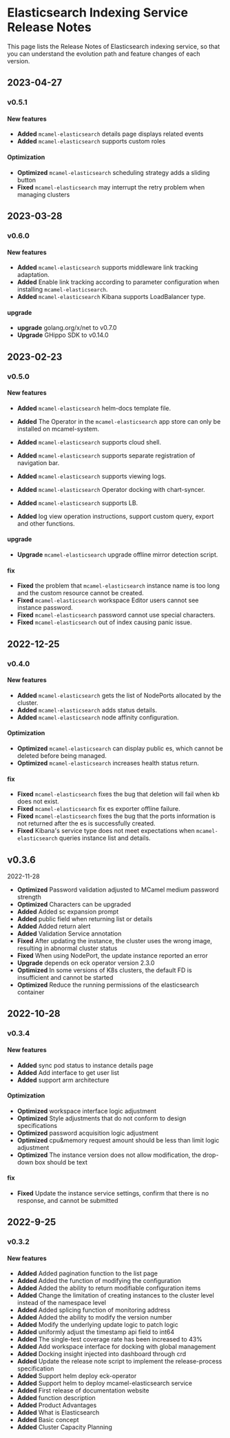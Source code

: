 # Elasticsearch Indexing Service Release Notes

This page lists the Release Notes of Elasticsearch indexing service, so that you can understand the evolution path and feature changes of each version.

## 2023-04-27

### v0.5.1

#### New features

- **Added** `mcamel-elasticsearch` details page displays related events
- **Added** `mcamel-elasticsearch` supports custom roles

#### Optimization

- **Optimized** `mcamel-elasticsearch` scheduling strategy adds a sliding button
- **Fixed** `mcamel-elasticsearch` may interrupt the retry problem when managing clusters

## 2023-03-28

### v0.6.0

#### New features

- **Added** `mcamel-elasticsearch` supports middleware link tracking adaptation.
- **Added** Enable link tracking according to parameter configuration when installing `mcamel-elasticsearch`.
- **Added** `mcamel-elasticsearch` Kibana supports LoadBalancer type.

#### upgrade

- **upgrade** golang.org/x/net to v0.7.0
- **Upgrade** GHippo SDK to v0.14.0

## 2023-02-23

### v0.5.0

#### New features

- **Added** `mcamel-elasticsearch` helm-docs template file.
- **Added** The Operator in the `mcamel-elasticsearch` app store can only be installed on mcamel-system.
- **Added** `mcamel-elasticsearch` supports cloud shell.
- **Added** `mcamel-elasticsearch` supports separate registration of navigation bar.
- **Added** `mcamel-elasticsearch` supports viewing logs.
- **Added** `mcamel-elasticsearch` Operator docking with chart-syncer.
- **Added** `mcamel-elasticsearch` supports LB.

- **Added** log view operation instructions, support custom query, export and other functions.

#### upgrade

- **Upgrade** `mcamel-elasticsearch` upgrade offline mirror detection script.

#### fix

- **Fixed** the problem that `mcamel-elasticsearch` instance name is too long and the custom resource cannot be created.
- **Fixed** `mcamel-elasticsearch` workspace Editor users cannot see instance password.
- **Fixed** `mcamel-elasticsearch` password cannot use special characters.
- **Fixed** `mcamel-elasticsearch` out of index causing panic issue.

## 2022-12-25

### v0.4.0

#### New features

- **Added** `mcamel-elasticsearch` gets the list of NodePorts allocated by the cluster.
- **Added** `mcamel-elasticsearch` adds status details.
- **Added** `mcamel-elasticsearch` node affinity configuration.

#### Optimization

- **Optimized** `mcamel-elasticsearch` can display public es, which cannot be deleted before being managed.
- **Optimized** `mcamel-elasticsearch` increases health status return.

#### fix

- **Fixed** `mcamel-elasticsearch` fixes the bug that deletion will fail when kb does not exist.
- **Fixed** `mcamel-elasticsearch` fix es exporter offline failure.
- **Fixed** `mcamel-elasticsearch` fixes the bug that the ports information is not returned after the es is successfully created.
- **Fixed** Kibana's service type does not meet expectations when `mcamel-elasticsearch` queries instance list and details.

## v0.3.6

2022-11-28

- **Optimized** Password validation adjusted to MCamel medium password strength
- **Optimized** Characters can be upgraded
- **Added** Added sc expansion prompt
- **Added** public field when returning list or details
- **Added** Added return alert
- **Added** Validation Service annotation
- **Fixed** After updating the instance, the cluster uses the wrong image, resulting in abnormal cluster status
- **Fixed** When using NodePort, the update instance reported an error
- **Upgrade** depends on eck operator version 2.3.0
- **Optimized** In some versions of K8s clusters, the default FD is insufficient and cannot be started
- **Optimized** Reduce the running permissions of the elasticsearch container

## 2022-10-28

### v0.3.4

#### New features

- **Added** sync pod status to instance details page
- **Added** Add interface to get user list
- **Added** support arm architecture

#### Optimization

- **Optimized** workspace interface logic adjustment
- **Optimized** Style adjustments that do not conform to design specifications
- **Optimized** password acquisition logic adjustment
- **Optimized** cpu&memory request amount should be less than limit logic adjustment
- **Optimized** The instance version does not allow modification, the drop-down box should be text

#### fix

- **Fixed** Update the instance service settings, confirm that there is no response, and cannot be submitted

## 2022-9-25

### v0.3.2

#### New features

- **Added** Added pagination function to the list page
- **Added** Added the function of modifying the configuration
- **Added** Added the ability to return modifiable configuration items
- **Added** Change the limitation of creating instances to the cluster level instead of the namespace level
- **Added** Added splicing function of monitoring address
- **Added** Added the ability to modify the version number
- **Added** Modify the underlying update logic to patch logic
- **Added** uniformly adjust the timestamp api field to int64
- **Added** The single-test coverage rate has been increased to 43%
- **Added** Add workspace interface for docking with global management
- **Added** Docking insight injected into dashboard through crd
- **Added** Update the release note script to implement the release-process specification
- **Added** Support helm deploy eck-operator
- **Added** Support helm to deploy mcamel-elasticsearch service
- **Added** First release of documentation website
- **Added** function description
- **Added** Product Advantages
- **Added** What is Elasticsearch
- **Added** Basic concept
- **Added** Cluster Capacity Planning